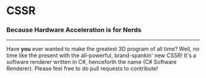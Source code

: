 # CSSR
### Because Hardware Acceleration is for Nerds
-----
Have **you** ever wanted to make the greatest 3D program of all time? Well, no time like the present with the all-powerful, brand-spankin' new CSSR! It's a software renderer written in C#, henceforth the name (C# Software Renderer). Please feel free to do pull requests to contribute!
